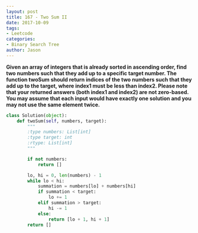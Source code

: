 ```yaml
---
layout: post
title: 167 - Two Sum II
date: 2017-10-09
tags:
- Leetcode
categories:
- Binary Search Tree
author: Jason
---
```

**Given an array of integers that is already sorted in ascending order, find two numbers such that they add up to a specific target number. The function twoSum should return indices of the two numbers such that they add up to the target, where index1 must be less than index2. Please note that your returned answers (both index1 and index2) are not zero-based. You may assume that each input would have exactly one solution and you may not use the same element twice.**


```python
class Solution(object):
    def twoSum(self, numbers, target):
        """
        :type numbers: List[int]
        :type target: int
        :rtype: List[int]
        """

        if not numbers:
            return []

        lo, hi = 0, len(numbers) - 1
        while lo < hi:
            summation = numbers[lo] + numbers[hi]
            if summation < target:
                lo += 1
            elif summation > target:
                hi -= 1
            else:
                return [lo + 1, hi + 1]
        return []
```

